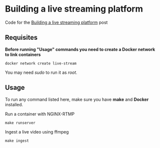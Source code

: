 # Building a live streaming platform

Code for the [Building a live streaming platform](https://www.maugzoide.com/posts/building-a-live-streaming-platform-part-i/) post

## Requisites

**Before running "Usage" commands you need to create a Docker network to link containers**
```
docker network create live-stream
```

You may need *sudo* to run it as *root*.

## Usage

To run any command listed here, make sure you have **make** and **Docker** installed.

Run a container with NGINX-RTMP
```
make runserver
```

Ingest a live video using ffmpeg
```
make ingest
```